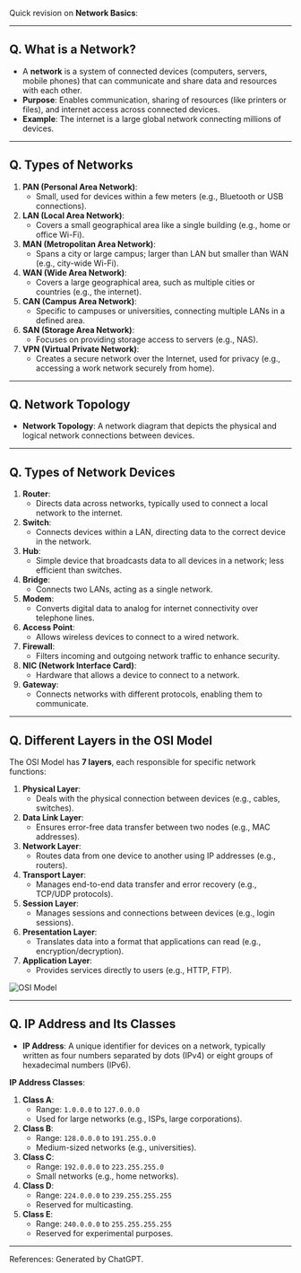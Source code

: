 Quick revision on **Network Basics**:

---

## **Q. What is a Network?**

-   A **network** is a system of connected devices (computers, servers, mobile phones) that can communicate and share data and resources with each other.
-   **Purpose**: Enables communication, sharing of resources (like printers or files), and internet access across connected devices.
-   **Example**: The internet is a large global network connecting millions of devices.

---

## **Q. Types of Networks**

1. **PAN (Personal Area Network)**:
    - Small, used for devices within a few meters (e.g., Bluetooth or USB connections).
2. **LAN (Local Area Network)**:
    - Covers a small geographical area like a single building (e.g., home or office Wi-Fi).
3. **MAN (Metropolitan Area Network)**:
    - Spans a city or large campus; larger than LAN but smaller than WAN (e.g., city-wide Wi-Fi).
4. **WAN (Wide Area Network)**:
    - Covers a large geographical area, such as multiple cities or countries (e.g., the internet).
5. **CAN (Campus Area Network)**:
    - Specific to campuses or universities, connecting multiple LANs in a defined area.
6. **SAN (Storage Area Network)**:
    - Focuses on providing storage access to servers (e.g., NAS).
7. **VPN (Virtual Private Network)**:
    - Creates a secure network over the Internet, used for privacy (e.g., accessing a work network securely from home).

---

## **Q. Network Topology**

-   **Network Topology**: A network diagram that depicts the physical and logical network connections between devices.

---

## **Q. Types of Network Devices**

1. **Router**:
    - Directs data across networks, typically used to connect a local network to the internet.
2. **Switch**:
    - Connects devices within a LAN, directing data to the correct device in the network.
3. **Hub**:
    - Simple device that broadcasts data to all devices in a network; less efficient than switches.
4. **Bridge**:
    - Connects two LANs, acting as a single network.
5. **Modem**:
    - Converts digital data to analog for internet connectivity over telephone lines.
6. **Access Point**:
    - Allows wireless devices to connect to a wired network.
7. **Firewall**:
    - Filters incoming and outgoing network traffic to enhance security.
8. **NIC (Network Interface Card)**:
    - Hardware that allows a device to connect to a network.
9. **Gateway**:
    - Connects networks with different protocols, enabling them to communicate.

---

## **Q. Different Layers in the OSI Model**

The OSI Model has **7 layers**, each responsible for specific network functions:

1. **Physical Layer**:
    - Deals with the physical connection between devices (e.g., cables, switches).
2. **Data Link Layer**:
    - Ensures error-free data transfer between two nodes (e.g., MAC addresses).
3. **Network Layer**:
    - Routes data from one device to another using IP addresses (e.g., routers).
4. **Transport Layer**:
    - Manages end-to-end data transfer and error recovery (e.g., TCP/UDP protocols).
5. **Session Layer**:
    - Manages sessions and connections between devices (e.g., login sessions).
6. **Presentation Layer**:
    - Translates data into a format that applications can read (e.g., encryption/decryption).
7. **Application Layer**:
    - Provides services directly to users (e.g., HTTP, FTP).

![OSI Model](https://bluecatnetworks.com/wp-content/uploads/2022/08/The-7-layers-of-the-OSI-model_rev1-1.jpg)

---

## **Q. IP Address and Its Classes**

-   **IP Address**: A unique identifier for devices on a network, typically written as four numbers separated by dots (IPv4) or eight groups of hexadecimal numbers (IPv6).

**IP Address Classes**:

1. **Class A**:
    - Range: `1.0.0.0` to `127.0.0.0`
    - Used for large networks (e.g., ISPs, large corporations).
2. **Class B**:
    - Range: `128.0.0.0` to `191.255.0.0`
    - Medium-sized networks (e.g., universities).
3. **Class C**:
    - Range: `192.0.0.0` to `223.255.255.0`
    - Small networks (e.g., home networks).
4. **Class D**:
    - Range: `224.0.0.0` to `239.255.255.255`
    - Reserved for multicasting.
5. **Class E**:
    - Range: `240.0.0.0` to `255.255.255.255`
    - Reserved for experimental purposes.

---

References: Generated by ChatGPT.
